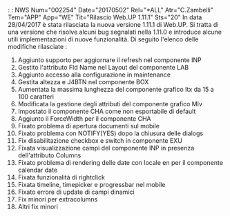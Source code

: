  :  : NWS Num="002254" Date="20170502" Rel="\*ALL" Atr="C.Zambelli" Tem="APP" App="WE" Tit="Rilascio Web.UP 1.11.1" Sts="20"
In data 28/04/2017 è stata rilasciata la nuova versione 1.11.1 di Web.UP.
Si tratta di una versione che risolve alcuni bug segnalati nella 1.11.0 e introduce alcune utili implementazioni di nuove funzionalità. Di seguito l'elenco delle modifiche rilasciate : 
<ol><li>Aggiunto supporto per aggiornare il refresh nel componente INP</li> <li>Gestito l'attributo Fld Name nel Layout del componente LAB</li>
<li>Aggiunto accesso alla configurazione in maintenance</li>
<li>Gestita altezza e J4BTN nel componente BOX</li>
<li>Aumentata la massima lunghezza del componente grafico Itx da 15 a 100 caratteri</li> <li>Modificata la gestione degli attributi del componente grafico Mlv</li> <li>Impostato il componente CHA come non esportabile di default</li>
<li>Aggiunto il ForceWidth per il componente CHA</li>
<li>Fixato problema di apertura documenti sul mobile</li>
<li>Fixato problema con NOTIFY(YES) dopo la chiusura delle dialogs</li> <li>Fix disabilitazione checkbox e switch in componente EXU</li>
<li>Fixata visualizzazione campi del componente INP in presenza dell'attributo Columns</li> <li>Fixato problema di rendering delle date con locale en per il componente calendar date</li> <li>Fixata funzionalità di rightclick</li>
<li>Fixata timeline, timepicker e progressbar nel mobile</li>
<li>Fixato errore di update di campi dinamici</li>
<li>Fix minori per extracolumns</li>
<li>Altri fix minori</li></ol>
